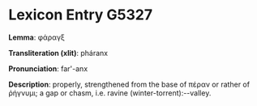 # Lexicon Entry G5327

**Lemma**: φάραγξ

**Transliteration (xlit)**: pháranx

**Pronunciation**: far'-anx

**Description**:
properly, strengthened from the base of πέραν or rather of ῥήγνυμι; a gap or chasm, i.e. ravine (winter-torrent):--valley.

